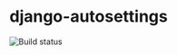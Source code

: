 django-autosettings
==========================
![Build status](https://travis-ci.org/ebas/django-autosettings.svg?branch=master)
